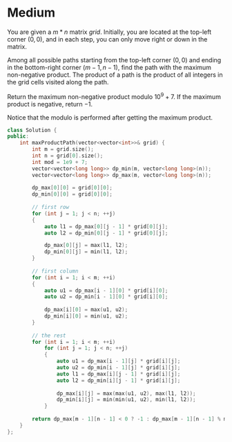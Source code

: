 # Medium

You are given a $m * n$ matrix $grid$. Initially, you are located at the top-left corner ($0, 0$), and in each step, you can only move right or down in the matrix.

Among all possible paths starting from the top-left corner ($0, 0$) and ending in the bottom-right corner ($m - 1, n - 1$), find the path with the maximum non-negative product. The product of a path is the product of all integers in the grid cells visited along the path.

Return the maximum non-negative product modulo $10^9 + 7$. If the maximum product is negative, return $-1$.

Notice that the modulo is performed after getting the maximum product.

```cpp
class Solution {
public:
    int maxProductPath(vector<vector<int>>& grid) {
        int m = grid.size();
        int n = grid[0].size();
        int mod = 1e9 + 7;
        vector<vector<long long>> dp_min(m, vector<long long>(n));
        vector<vector<long long>> dp_max(m, vector<long long>(n));
        
        dp_max[0][0] = grid[0][0];
        dp_min[0][0] = grid[0][0];
        
        // first row
        for (int j = 1; j < n; ++j)
        {
            auto l1 = dp_max[0][j - 1] * grid[0][j];
            auto l2 = dp_min[0][j - 1] * grid[0][j];

            dp_max[0][j] = max(l1, l2);
            dp_min[0][j] = min(l1, l2);
        }
        
        // first column
        for (int i = 1; i < m; ++i)
        {
            auto u1 = dp_max[i - 1][0] * grid[i][0];
            auto u2 = dp_min[i - 1][0] * grid[i][0];
            
            dp_max[i][0] = max(u1, u2);
            dp_min[i][0] = min(u1, u2);
        }
        
        // the rest
        for (int i = 1; i < m; ++i)
            for (int j = 1; j < n; ++j)
            {
                auto u1 = dp_max[i - 1][j] * grid[i][j];
                auto u2 = dp_min[i - 1][j] * grid[i][j];
                auto l1 = dp_max[i][j - 1] * grid[i][j];
                auto l2 = dp_min[i][j - 1] * grid[i][j];
                
                dp_max[i][j] = max(max(u1, u2), max(l1, l2));
                dp_min[i][j] = min(min(u1, u2), min(l1, l2));
            }
        
        return dp_max[m - 1][n - 1] < 0 ? -1 : dp_max[m - 1][n - 1] % mod;
    }
};
```
